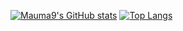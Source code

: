 [![Mauma9's GitHub stats](https://github-readme-stats.vercel.app/api?username=Mauma9&theme=holi&show_icons=true)](https://github.com/anuraghazra/github-readme-stats)
[![Top Langs](https://github-readme-stats.vercel.app/api/top-langs/?username=Mauma9&layout=donut&theme=holi&show_icons=true)](https://github.com/anuraghazra/github-readme-stats)
